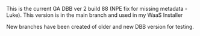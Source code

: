 This is the current GA DBB ver 2 build 88 (NPE fix for missing metadata -Luke).
This version is in the main branch and used in my WaaS Installer

New branches have been created of older and new DBB version for testing. 
